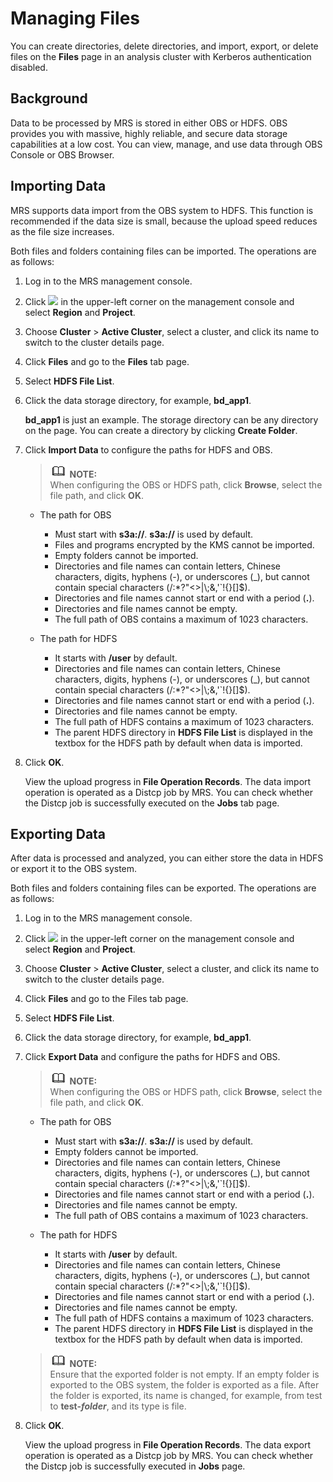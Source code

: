 # Managing Files<a name="EN-US_TOPIC_0125375754"></a>

You can create directories, delete directories, and import, export, or delete files on the  **Files**  page in an analysis cluster with Kerberos authentication disabled.

## Background<a name="s7f9d67568078498c844ac10ad72259dc"></a>

Data to be processed by MRS is stored in either OBS or HDFS. OBS provides you with massive, highly reliable, and secure data storage capabilities at a low cost. You can view, manage, and use data through OBS Console or OBS Browser.

## Importing Data<a name="sd440bbc37a254f4f9a8c05e976c10ae7"></a>

MRS supports data import from the OBS system to HDFS. This function is recommended if the data size is small, because the upload speed reduces as the file size increases.

Both files and folders containing files can be imported. The operations are as follows:

1.  Log in to the MRS management console.
2.  Click  ![](figures/wwx437827-中软基础平台部-datasight-image-bbfbe22f-2a2d-4e1b-8f10-a7782fd1d3ed-1.png)  in the upper-left corner on the management console and select **Region** and **Project**.
3.  Choose  **Cluster**  \>  **Active Cluster**, select a cluster, and click its name to switch to the cluster details page.
4.  Click  **Files** and go to the **Files**  tab page.
5.  Select  **HDFS File List**.
6.  Click the data storage directory, for example,  **bd\_app1**.

    **bd\_app1** is just an example. The storage directory can be any directory on the page. You can create a directory by clicking **Create Folder**.

7.  Click  **Import Data**  to configure the paths for HDFS and OBS.

    >![](public_sys-resources/icon-note.gif) **NOTE:**   
    >When configuring the OBS or HDFS path, click  **Browse**, select the file path, and click **OK**.  

    -   The path for OBS
        -   Must start with  **s3a://**. **s3a://**  is used by default.
        -   Files and programs encrypted by the KMS cannot be imported.
        -   Empty folders cannot be imported.
        -   Directories and file names can contain letters, Chinese characters, digits, hyphens \(-\), or underscores \(\_\), but cannot contain special characters \(/:\*?"<\>|\\;&,'\`!\{\}\[\]$\).
        -   Directories and file names cannot start or end with a period \(**.**\).
        -   Directories and file names cannot be empty.
        -   The full path of OBS contains a maximum of 1023 characters.

    -   The path for HDFS
        -   It starts with **/user**  by default.
        -   Directories and file names can contain letters, Chinese characters, digits, hyphens \(-\), or underscores \(\_\), but cannot contain special characters \(/:\*?"<\>|\\;&,'\`!\{\}\[\]$\).
        -   Directories and file names cannot start or end with a period \(**.**\).
        -   Directories and file names cannot be empty.
        -   The full path of HDFS contains a maximum of 1023 characters.
        -   The parent HDFS directory in  **HDFS File List**  is displayed in the textbox for the HDFS path by default when data is imported.

8.  Click  **OK**.

    View the upload progress in  **File Operation Records**. The data import operation is operated as a Distcp job by MRS. You can check whether the Distcp job is successfully executed on the **Jobs**  tab page.


## Exporting Data<a name="s5df850a66ea64b1db70ff4fcf02f9e4b"></a>

After data is processed and analyzed, you can either store the data in HDFS or export it to the OBS system.

Both files and folders containing files can be exported. The operations are as follows:

1.  Log in to the MRS management console.
2.  Click  ![](figures/wwx437827-中软基础平台部-datasight-image-bbfbe22f-2a2d-4e1b-8f10-a7782fd1d3ed-2.png)  in the upper-left corner on the management console and select **Region** and **Project**.
3.  Choose  **Cluster**  \>  **Active Cluster**, select a cluster, and click its name to switch to the cluster details page.
4.  Click  **Files** and go to the Files tab page.
5.  Select  **HDFS File List**.
6.  Click the data storage directory, for example,  **bd\_app1**.
7.  Click  **Export Data**  and configure the paths for HDFS and OBS.

    >![](public_sys-resources/icon-note.gif) **NOTE:**   
    >When configuring the OBS or HDFS path, click  **Browse**, select the file path, and click **OK**.  

    -   The path for OBS
        -   Must start with  **s3a://**. **s3a://**  is used by default.
        -   Empty folders cannot be imported.
        -   Directories and file names can contain letters, Chinese characters, digits, hyphens \(-\), or underscores \(\_\), but cannot contain special characters \(/:\*?"<\>|\\;&,'\`!\{\}\[\]$\).
        -   Directories and file names cannot start or end with a period \(**.**\).
        -   Directories and file names cannot be empty.
        -   The full path of OBS contains a maximum of 1023 characters.

    -   The path for HDFS
        -   It starts with **/user**  by default.
        -   Directories and file names can contain letters, Chinese characters, digits, hyphens \(-\), or underscores \(\_\), but cannot contain special characters \(/:\*?"<\>|\\;&,'\`!\{\}\[\]$\).
        -   Directories and file names cannot start or end with a period \(**.**\).
        -   Directories and file names cannot be empty.
        -   The full path of HDFS contains a maximum of 1023 characters.
        -   The parent HDFS directory in  **HDFS File List**  is displayed in the textbox for the HDFS path by default when data is imported.

    >![](public_sys-resources/icon-note.gif) **NOTE:**   
    >Ensure that the exported folder is not empty. If an empty folder is exported to the OBS system, the folder is exported as a file. After the folder is exported, its name is changed, for example, from test to  **test-$folder$**, and its type is file.  

8.  Click  **OK**.

    View the upload progress in  **File Operation Records**. The data export operation is operated as a Distcp job by MRS. You can check whether the Distcp job is successfully executed in **Jobs**  page.


